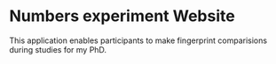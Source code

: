 # Numbers experiment Website

This application enables participants to make fingerprint comparisions during studies for my PhD.
